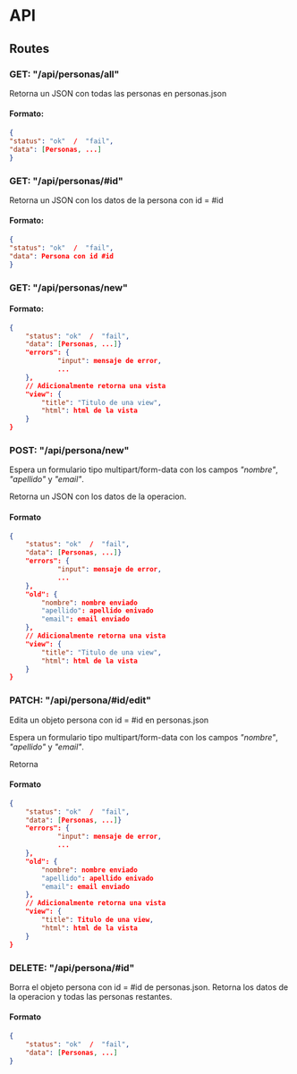 
# API
## Routes
### GET: "/api/personas/all"
Retorna un JSON con todas las personas en personas.json

#### Formato:
```json
{
"status": "ok"  /  "fail",
"data": [Personas, ...]
}

```

### GET: "/api/personas/#id"
Retorna un JSON con los datos de la persona con id = #id
#### Formato:
```json
{
"status": "ok"  /  "fail",
"data": Persona con id #id
}
```

### GET: "/api/personas/new"
#### Formato:
```json
{
	"status": "ok"  /  "fail",
	"data": [Personas, ...]}
	"errors": {
			"input": mensaje de error,
			...
	},
	// Adicionalmente retorna una vista
	"view": {
		"title": "Titulo de una view",
		"html": html de la vista
	}
}
```
### POST: "/api/persona/new"
Espera un formulario tipo multipart/form-data con los campos *"nombre"*, *"apellido"* y *"email"*.

Retorna un JSON con los datos de la operacion.
#### Formato
```json
{
	"status": "ok"  /  "fail",
	"data": [Personas, ...]}
	"errors": {
			"input": mensaje de error,
			...
	},
	"old": {
		"nombre": nombre enviado
		"apellido": apellido enivado
		"email": email enviado
	},
	// Adicionalmente retorna una vista
	"view": {
		"title": "Titulo de una view",
		"html": html de la vista
	}
}
```
### PATCH: "/api/persona/#id/edit"

Edita un objeto persona con id = #id en personas.json

Espera un formulario tipo multipart/form-data con los campos *"nombre"*, *"apellido"* y *"email"*.

Retorna
#### Formato
```json
{
	"status": "ok"  /  "fail",
	"data": [Personas, ...]}
	"errors": {
			"input": mensaje de error,
			...
	},
	"old": {
		"nombre": nombre enviado
		"apellido": apellido enivado
		"email": email enviado
	},
	// Adicionalmente retorna una vista
	"view": {
		"title": Titulo de una view,
		"html": html de la vista
	}
}
```
### DELETE: "/api/persona/#id"

Borra el objeto persona con id = #id de personas.json.
Retorna los datos de la operacion y todas las personas restantes.

#### Formato
```json
{
	"status": "ok"  /  "fail",
	"data": [Personas, ...]
}
```


